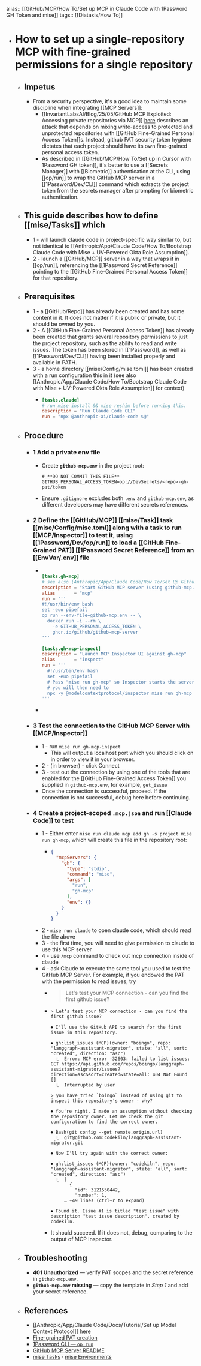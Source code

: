 alias:: [[GitHub/MCP/How To/Set up MCP in Claude Code with 1Password GH Token and mise]]
tags:: [[Diataxis/How To]]

- # How to set up a single-repository MCP with fine-grained permissions for a single repository
	- ## Impetus
		- From a security perspective, it's a good idea to maintain some discipline when integrating [[MCP Servers]]:
			- [[InvariantLabsAI/Blog/25/05/GitHub MCP Exploited: Accessing private repositories via MCP]] [here](https://invariantlabs.ai/blog/mcp-github-vulnerability) describes an attack that depends on mixing write-access to protected and unprotected repositories with [[GitHub Fine-Grained Personal Access Token]]s. Instead, github PAT security token hygiene dictates that each project should have its own fine-grained personal access token.
			- As described in [[GitHub/MCP/How To/Set up in Cursor with 1Password GH token]], it's better to use a [[Secrets Manager]] with [[Biometric]] authentication at the CLI, using [[op/run]] to wrap the GitHub MCP server in a [[1Password/Dev/CLI]] command which extracts the project token from the secrets manager after prompting for biometric authentication.
	- ## This guide describes how to define [[mise/Tasks]] which
		- 1 - will launch claude code in project-specific way similar to, but not identical to [[Anthropic/App/Claude Code/How To/Bootstrap Claude Code with Mise + UV-Powered Okta Role Assumption]].
		- 2 - launch a [[GitHub/MCP]] server in a way that wraps it in [[op/run]], referencing the [[1Password Secret Reference]] pointing to the [[GitHub Fine-Grained Personal Access Token]] for that repository.
	- ## Prerequisites
		- 1 - a [[GitHub/Repo]] has already been created and has some content in it. It does not matter if it is public or private, but it should be owned by you.
		- 2 - A [[GitHub Fine-Grained Personal Access Token]] has already been created that grants several repository permissions to just the project repository, such as the ability to read and write issues. The token has been stored in [[1Password]], as well as [[1Password/Dev/CLI]] having been installed properly and available in PATH.
		- 3 - a home directory [[mise/Config/mise.toml]] has been created with a run configuration this in it (see also [[Anthropic/App/Claude Code/How To/Bootstrap Claude Code with Mise + UV-Powered Okta Role Assumption]] for context)
			- ```toml
			  [tasks.claude]
			  # run mise install && mise reshim before running this.
			  description = "Run Claude Code CLI"
			  run = "npx @anthropic-ai/claude-code $@"
			  ```
	- ## Procedure
		- ### 1  Add a private env file
			- Create **`github-mcp.env`** in the project root:
			  ~~~env
			  # **DO NOT COMMIT THIS FILE**
			  GITHUB_PERSONAL_ACCESS_TOKEN=op://DevSecrets/<repo>-gh-pat/token
			  ~~~
			- Ensure `.gitignore` excludes both `.env` and `github-mcp.env`, as different developers may have different secrets references.
		- ### 2  Define the [[GitHub/MCP]] [[mise/Task]] task [[mise/Config/mise.toml]] along with a task to run [[MCP/Inspector]] to test it, using [[1Password/Dev/op/run]] to load a [[GitHub Fine-Grained PAT]] [[1Password Secret Reference]] from an [[EnvVar/.env]] file
			- ~~~toml
			  
			  [tasks.gh-mcp]
			  # see also [Anthropic/App/Claude Code/How To/Set Up Github MCP with 1Password GH token and mise](https://codekiln.github.io/logseq-encode-garden/#/page/anthropic%2Fapp%2Fclaude%20code%2Fhow%20to%2Fset%20up%20github%20mcp%20with%201password%20gh%20token%20and%20mise) 
			  description = "Start GitHub MCP server (using github-mcp.env) and 1Password CLI"
			  alias       = "mcp"
			  run = '''
			  #!/usr/bin/env bash
			  set -euo pipefail
			  op run --env-file=github-mcp.env -- \
			    docker run -i --rm \
			      -e GITHUB_PERSONAL_ACCESS_TOKEN \
			      ghcr.io/github/github-mcp-server
			  '''
			  
			  [tasks.gh-mcp-inspect]
			  description = "Launch MCP Inspector UI against gh-mcp"
			  alias       = "inspect"
			  run = '''
			    #!/usr/bin/env bash
			    set -euo pipefail
			    # Pass "mise run gh-mcp" so Inspector starts the server itself
			    # you will then need to
			    npx -y @modelcontextprotocol/inspector mise run gh-mcp
			  '''
			  
			  ~~~
			-
		- ### 3  Test the connection to the GitHub MCP Server with [[MCP/Inspector]]
			- 1 - run `mise run gh-mcp-inspect`
				- This will output a localhost port which you should click on in order to view it in your browser.
			- 2 - (in browser) - click Connect
			- 3 - test out the connection by using one of the tools that are enabled for the [[GitHub Fine-Grained Access Token]] you supplied in `github-mcp.env`, for example, `get_issue`
			- Once the connection is successful, proceed. If the connection is not successful, debug here before continuing.
		- ### 4  Create a project-scoped `.mcp.json` and run [[Claude Code]] to test
			- 1 - Either enter `mise run claude mcp add gh -s project mise run gh-mcp`, which will create this file in the repository root:
				- ~~~json
				  {
				    "mcpServers": {
				      "gh": {
				        "type": "stdio",
				        "command": "mise",
				        "args": [
				          "run",
				          "gh-mcp"
				        ],
				        "env": {}
				      }
				    }
				  }
				  ~~~
			- 2 - `mise run claude` to open claude code, which should read the file above
			- 3 - the first time, you will need to give permission to claude to use this MCP server
			- 4 - use `/mcp` command to check out mcp connection inside of claude
			- 4 - ask Claude to execute the same tool you used to test the GitHub MCP Server. For example, if you endowed the PAT with the permission to read issues, try
				- > Let's test your MCP connection - can you find the first github issue?
				- ```
				  > Let's test your MCP connection - can you find the first github issue?
				  
				  ⏺ I'll use the GitHub API to search for the first issue in this repository.
				  
				  ⏺ gh:list_issues (MCP)(owner: "boingo", repo: "langgraph-assistant-migrator", state: "all", sort: "created", direction: "asc")
				    ⎿  Error: MCP error -32603: failed to list issues: GET https://api.github.com/repos/boingo/langgraph-assistant-migrator/issues?direction=asc&sort=created&state=all: 404 Not Found []
				    ⎿  Interrupted by user
				  
				  > you have tried `boingo` instead of using git to inspect this repository's owner - why?
				  
				  ⏺ You're right, I made an assumption without checking the repository owner. Let me check the git configuration to find the correct owner.
				  
				  ⏺ Bash(git config --get remote.origin.url)
				    ⎿  git@github.com:codekiln/langgraph-assistant-migrator.git
				  
				  ⏺ Now I'll try again with the correct owner:
				  
				  ⏺ gh:list_issues (MCP)(owner: "codekiln", repo: "langgraph-assistant-migrator", state: "all", sort: "created", direction: "asc")
				    ⎿  [
				         {
				           "id": 3121550442,
				           "number": 1,
				       … +49 lines (ctrl+r to expand)
				  
				  ⏺ Found it. Issue #1 is titled "test issue" with description "test issue description", created by codekiln.
				  ```
				- It should succeed. If it does not, debug, comparing to the output of MCP Inspector.
	- ## Troubleshooting
		- **401 Unauthorized** — verify PAT scopes and the secret reference in `github-mcp.env`.
		- **`github-mcp.env` missing** — copy the template in *Step 1* and add your secret reference.
	- ## References
		- [[Anthropic/App/Claude Code/Docs/Tutorial/Set up Model Context Protocol]] [here](https://docs.anthropic.com/en/docs/claude-code/tutorials#set-up-model-context-protocol-mcp)
		- [Fine-grained PAT creation](https://docs.github.com/en/authentication/keeping-your-account-and-data-secure/creating-a-personal-access-token#fine-grained-personal-access-tokens)
		- [1Password CLI — `op run`](https://developer.1password.com/docs/cli/secrets-scripts/)
		- [GitHub MCP Server README](https://github.com/github/github-mcp-server)
		- [mise Tasks](https://mise.jdx.dev/tasks/) · [mise Environments](https://mise.jdx.dev/environments/)
